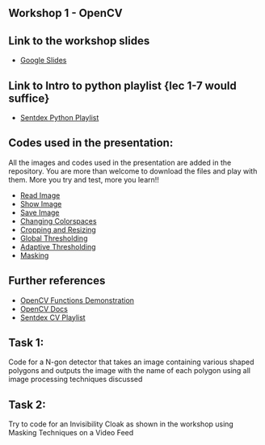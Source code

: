 ## Workshop 1 - OpenCV

## Link to the workshop slides
- [Google Slides](https://docs.google.com/presentation/d/1OXYYctC64WCXbOv_aBub7I36HOt1z_HUSCtXRgHmkNA/edit?usp=sharing)

## Link to Intro to python playlist {lec 1-7 would suffice}
- [Sentdex Python Playlist](https://www.youtube.com/watch?v=eXBD2bB9-RA&list=PLQVvvaa0QuDeAams7fkdcwOGBpGdHpXln)

## Codes used in the presentation:
All the images and codes used in the presentation are added in the repository. You are more than welcome to download the files and play with them. More you try and test, more you learn!!
- [Read Image](https://github.com/Robotics-Club-IIT-BHU/La-Robo-Liga-Workshops/blob/main/Workshop%202%20-%20OpenCV/read_mage.py)
- [Show Image](https://github.com/Robotics-Club-IIT-BHU/La-Robo-Liga-Workshops/blob/main/Workshop%202%20-%20OpenCV/show_image.py)
- [Save Image](https://github.com/Robotics-Club-IIT-BHU/La-Robo-Liga-Workshops/blob/main/Workshop%202%20-%20OpenCV/save_image.py)
- [Changing Colorspaces](https://github.com/Robotics-Club-IIT-BHU/La-Robo-Liga-Workshops/blob/main/Workshop%202%20-%20OpenCV/changing_colorspaces.py)
- [Cropping and Resizing](https://github.com/Robotics-Club-IIT-BHU/La-Robo-Liga-Workshops/blob/main/Workshop%202%20-%20OpenCV/resize_crop.py)
- [Global Thresholding](https://github.com/Robotics-Club-IIT-BHU/La-Robo-Liga-Workshops/blob/main/Workshop%202%20-%20OpenCV/global_thresholding.py)
- [Adaptive Thresholding](https://github.com/Robotics-Club-IIT-BHU/La-Robo-Liga-Workshops/blob/main/Workshop%202%20-%20OpenCV/adaptive_thresholding.py)
- [Masking](https://github.com/Robotics-Club-IIT-BHU/La-Robo-Liga-Workshops/blob/main/Workshop%202%20-%20OpenCV/masking.py)

## Further references
- [OpenCV Functions Demonstration](https://github.com/ajitsingh98/Hands-on-with-OpenCV/blob/main/Hands-on-with-openCV.ipynb)
- [OpenCV Docs](https://docs.opencv.org/4.x/d2/d96/tutorial_py_table_of_contents_imgproc.html)
- [Sentdex CV Playlist](https://www.youtube.com/watch?v=Z78zbnLlPUA&list=PLQVvvaa0QuDdttJXlLtAJxJetJcqmqlQq)

## Task 1: 
Code for a N-gon detector that takes an image containing various shaped polygons and outputs the image with the name of each polygon using all image processing techniques discussed

## Task 2: 
Try to code for an Invisibility Cloak as shown in the workshop using Masking Techniques on a Video Feed
